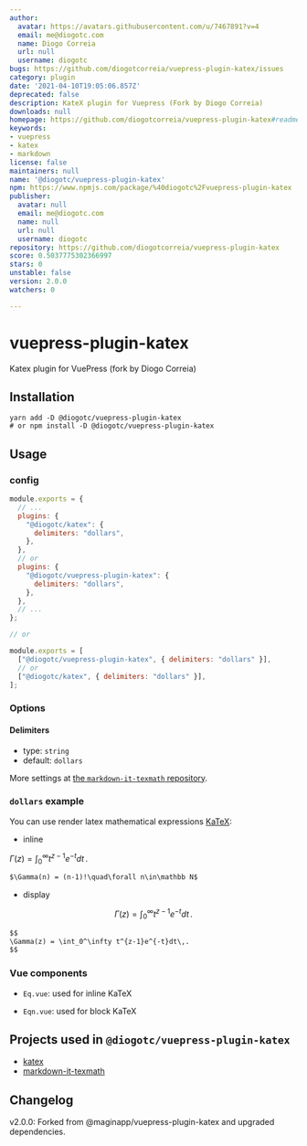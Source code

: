 ```yaml
---
author:
  avatar: https://avatars.githubusercontent.com/u/7467891?v=4
  email: me@diogotc.com
  name: Diogo Correia
  url: null
  username: diogotc
bugs: https://github.com/diogotcorreia/vuepress-plugin-katex/issues
category: plugin
date: '2021-04-10T19:05:06.857Z'
deprecated: false
description: KateX plugin for Vuepress (Fork by Diogo Correia)
downloads: null
homepage: https://github.com/diogotcorreia/vuepress-plugin-katex#readme
keywords:
- vuepress
- katex
- markdown
license: false
maintainers: null
name: '@diogotc/vuepress-plugin-katex'
npm: https://www.npmjs.com/package/%40diogotc%2Fvuepress-plugin-katex
publisher:
  avatar: null
  email: me@diogotc.com
  name: null
  url: null
  username: diogotc
repository: https://github.com/diogotcorreia/vuepress-plugin-katex
score: 0.5037775302366997
stars: 0
unstable: false
version: 2.0.0
watchers: 0

---
```


# vuepress-plugin-katex

Katex plugin for VuePress (fork by Diogo Correia)

## Installation

```shell
yarn add -D @diogotc/vuepress-plugin-katex
# or npm install -D @diogotc/vuepress-plugin-katex
```

## Usage

### config

```js
module.exports = {
  // ...
  plugins: {
    "@diogotc/katex": {
      delimiters: "dollars",
    },
  },
  // or
  plugins: {
    "@diogotc/vuepress-plugin-katex": {
      delimiters: "dollars",
    },
  },
  // ...
};

// or

module.exports = [
  ["@diogotc/vuepress-plugin-katex", { delimiters: "dollars" }],
  // or
  ["@diogotc/katex", { delimiters: "dollars" }],
];
```

### Options

#### Delimiters

- type: `string`
- default: `dollars`

More settings at [the `markdown-it-texmath` repository](https://github.com/goessner/markdown-it-texmath#features).

### `dollars` example

You can use render latex mathematical expressions [KaTeX](https://khan.github.io/KaTeX/):

- inline

$\Gamma(z) = \int_0^\infty t^{z-1}e^{-t}dt\,.$

```md
$\Gamma(n) = (n-1)!\quad\forall n\in\mathbb N$
```

- display

$$
\Gamma(z) = \int_0^\infty t^{z-1}e^{-t}dt\,.
$$

```md
$$
\Gamma(z) = \int_0^\infty t^{z-1}e^{-t}dt\,.
$$
```

### Vue components

- `Eq.vue`: used for inline KaTeX

- `Eqn.vue`: used for block KaTeX

## Projects used in `@diogotc/vuepress-plugin-katex`

- [katex](https://github.com/KaTeX/KaTeX)
- [markdown-it-texmath](https://github.com/goessner/markdown-it-texmath)

## Changelog

v2.0.0: Forked from @maginapp/vuepress-plugin-katex and upgraded dependencies.
